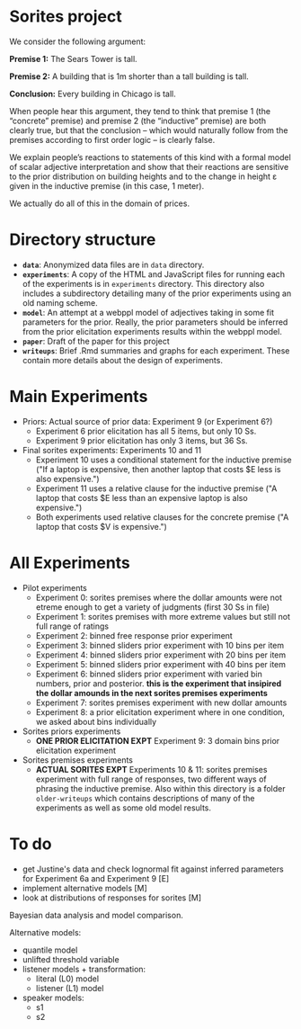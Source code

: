 # Sorites project

We consider the following argument:

**Premise 1:** The Sears Tower is tall.

**Premise 2:** A building that is 1m shorter than a tall building is tall.

**Conclusion:** Every building in Chicago is tall.

When people hear this argument, they tend to think that premise 1 (the “concrete” premise) and premise 2 (the “inductive”
premise) are both clearly true, but that the conclusion – which would naturally follow from the premises according to first
order logic – is clearly false.

We explain people’s reactions to statements of this kind with a formal model of scalar adjective interpretation and show that their reactions are sensitive to the prior distribution on building heights and to the change in height ε given in the inductive premise (in this case, 1 meter).

We actually do all of this in the domain of prices.

# Directory structure

* **`data`**: Anonymized data files are in `data` directory.
* **`experiments`**: A copy of the HTML and JavaScript files for running each of the experiments is in `experiments` directory. This directory also includes a subdirectory detailing many of the prior experiments using an old naming scheme.
* **`model`**: An attempt at a webppl model of adjectives taking in some fit parameters for the prior. Really, the prior parameters should be inferred from the prior elicitation experiments results within the webppl model.
* **`paper`**: Draft of the paper for this project
* **`writeups`**: Brief .Rmd summaries and graphs for each experiment. These contain more details about the design of experiments.

# Main Experiments

* Priors: Actual source of prior data: Experiment 9 (or Experiment 6?)
	- Experiment 6 prior elicitation has all 5 items, but only 10 Ss.
	- Experiment 9 prior elicitation has only 3 items, but 36 Ss.
* Final sorites experiments: Experiments 10 and 11
	- Experiment 10 uses a conditional statement for the inductive premise ("If a laptop is expensive, then another laptop that costs $E less is also expensive.")
	- Experiment 11 uses a relative clause for the inductive premise ("A laptop that costs $E less than an expensive laptop is also expensive.")
	- Both experiments used relative clauses for the concrete premise ("A laptop that costs $V is expensive.")

# All Experiments

* Pilot experiments
	* Experiment 0: sorites premises where the dollar amounts were not etreme enough to get a variety of judgments (first 30 Ss in file)
	* Experiment 1: sorites premises with more extreme values but still not full range of ratings
	* Experiment 2: binned free response prior experiment
	* Experiment 3: binned sliders prior experiment with 10 bins per item
	* Experiment 4: binned sliders prior experiment with 20 bins per item
	* Experiment 5: binned sliders prior experiment with 40 bins per item
	* Experiment 6: binned sliders prior experiment with varied bin numbers, prior and posterior. **this is the experiment that insipired the dollar amounds in the next sorites premises experiments**
	* Experiment 7: sorites premises experiment with new dollar amounts
	* Experiment 8: a prior elicitation experiment where in one condition, we asked about bins individually
* Sorites priors experiments
	* **ONE PRIOR ELICITATION EXPT** Experiment 9: 3 domain bins prior elicitation experiment
* Sorites premises experiments
	* **ACTUAL SORITES EXPT** Experiments 10 & 11: sorites premises experiment with full range of responses, two different ways of phrasing the inductive premise. Also within this directory is a folder `older-writeups` which contains descriptions of many of the experiments as well as some old model results.

# To do

* get Justine's data and check lognormal fit against inferred parameters for Experiment 6a and Experiment 9 [E]
* implement alternative models [M]
* look at distributions of responses for sorites [M] 

Bayesian data analysis and model comparison.

Alternative models:

* quantile model
* unlifted threshold variable
* listener models + transformation:
	* literal (L0) model
	* listener (L1) model
* speaker models:
	* s1
	* s2